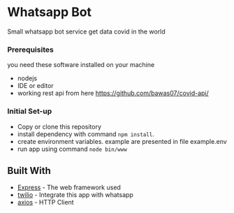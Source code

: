 # Whatsapp Bot

Small whatsapp bot service get data covid in the world 

### Prerequisites

you need these software installed on your machine
- nodejs
- IDE or editor
- working rest api from here https://github.com/bawas07/covid-api/

### Initial Set-up

- Copy or clone this repository
- install dependency with command `npm install`.
- create environment variables. example are presented in file example.env
- run app using command `node bin/www`

## Built With

* [Express](https://expressjs.com/) - The web framework used
* [twilio](https://www.twilio.com/whatsapp) - Integrate this app with whatsapp
* [axios](https://www.npmjs.com/package/axios) - HTTP Client
